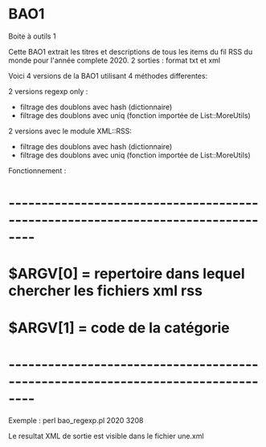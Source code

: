 # BAO1
Boite à outils 1

Cette BAO1 extrait les titres et descriptions de tous les items du fil RSS du monde pour l'année complete 2020.
2 sorties : format txt et xml

Voici 4 versions de la BAO1 utilisant 4 méthodes differentes:

2 versions regexp only :
- filtrage des doublons avec hash (dictionnaire)
- filtrage des doublons avec uniq (fonction importée de List::MoreUtils)

2 versions avec le module XML::RSS:
- filtrage des doublons avec hash (dictionnaire)
- filtrage des doublons avec uniq (fonction importée de List::MoreUtils)

Fonctionnement :

# --------------------------------------------------------------------------------
# $ARGV[0] = repertoire dans lequel chercher les fichiers xml rss
# $ARGV[1] = code de la catégorie
# --------------------------------------------------------------------------------

Exemple : 
perl bao_regexp.pl 2020 3208

Le resultat XML de sortie est visible dans le fichier une.xml

